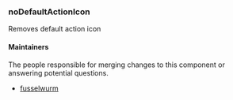 ### noDefaultActionIcon
Removes default action icon

#### Maintainers

The people responsible for merging changes to this component or answering potential questions.

- [fusselwurm](https://github.com/fusselwurm)
